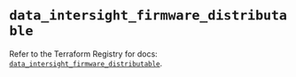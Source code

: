 # `data_intersight_firmware_distributable`

Refer to the Terraform Registry for docs: [`data_intersight_firmware_distributable`](https://registry.terraform.io/providers/ciscodevnet/intersight/1.0.71/docs/data-sources/firmware_distributable).
